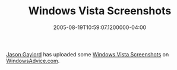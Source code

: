 ﻿---
title: Windows Vista Screenshots
date: "2005-08-19T10:59:07.1200000-04:00"
description: Jason Gaylord has uploaded some Windows Vista Screenshots on WindowsAdvice.com.
featuredImage: img/1906-featured.png
---

[Jason Gaylord](http://windowsadvice.com/blogs/jason_n_gaylord/default.aspx) has uploaded some [Windows Vista Screenshots](http://windowsadvice.com/photos/windows_vista_client/default.aspx) on [WindowsAdvice.com](http://windowsadvice.com/).

